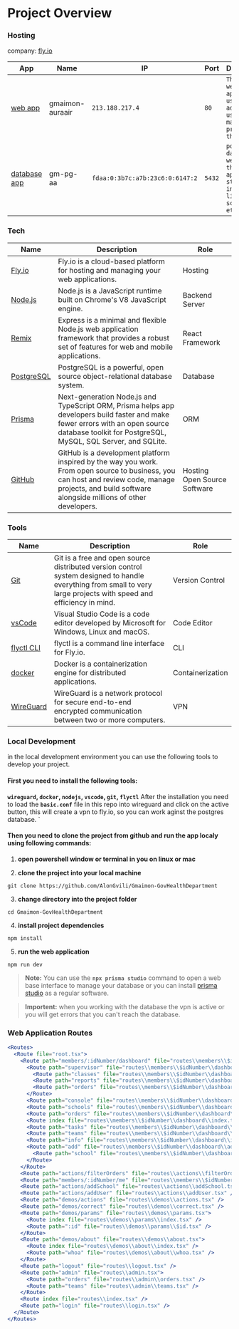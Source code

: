 # Project Overview

### Hosting
company: [fly.io](https://fly.io)

| App | Name | IP | Port | Description | Amount |
| --- | --- | --- | --- | --- | --- |
| [web app](https://https://fly.io/apps/gmaimon-auraair) | gmaimon-auraair | `213.188.217.4` | `80` | `The main web application users and admin will use to manage the project and there data` | 1 |
| [database app](https://gmaimon.fly.io) | gm-pg-aa | `fdaa:0:3b7c:a7b:23c6:0:6147:2` | `5432` | `postgress database as webapp that the main app uses to store information like users, schools etc.` | 1 |



### Tech 
| Name | Description | Role |
| --- | --- | --- |
| [Fly.io](https://fly.io) | Fly.io is a cloud-based platform for hosting and managing your web applications. | Hosting |
| [Node.js](https://nodejs.org) | Node.js is a JavaScript runtime built on Chrome's V8 JavaScript engine. | Backend Server |
| [Remix](https://remix.run) | Express is a minimal and flexible Node.js web application framework that provides a robust set of features for web and mobile applications. | React Framework |
| [PostgreSQL](https://www.postgresql.org) | PostgreSQL is a powerful, open source object-relational database system. | Database |
| [Prisma](https://www.prisma.io) | Next-generation Node.js and TypeScript ORM, Prisma helps app developers build faster and make fewer errors with an open source database toolkit for PostgreSQL, MySQL, SQL Server, and SQLite. | ORM |
| [GitHub](https://github.com) | GitHub is a development platform inspired by the way you work. From open source to business, you can host and review code, manage projects, and build software alongside millions of other developers. | Hosting Open Source Software |

### Tools
| Name | Description | Role |
| --- | --- | --- |
| [Git](https://git-scm.com) | Git is a free and open source distributed version control system designed to handle everything from small to very large projects with speed and efficiency in mind. | Version Control |
| [vsCode](https://code.visualstudio.com) | Visual Studio Code is a code editor developed by Microsoft for Windows, Linux and macOS. | Code Editor |
| [flyctl CLI](https://fly.io/docs/cli) | flyctl is a command line interface for Fly.io. | CLI |
| [docker](https://www.docker.com) | Docker is a containerization engine for distributed applications. | Containerization |
| [WireGuard](https://wireguard.com)  | WireGuard is a network protocol for secure end-to-end encrypted communication between two or more computers. | VPN |

### Local Development
in the local development environment you can use the following tools to develop your project.

#### First you need to install the following tools: 
**`wireguard`, `docker`, `nodejs`, `vscode`, `git`, `flyctl`**
After the installation you need to load the **`basic.conf`** file in this repo into wireguard and click on the active button, this will create a vpn to fly.io, so you can work aginst the postgres database. 
`
#### Then you need to clone the project from github and run the app localy using following commands:

01. **open powershell window or terminal in you on linux or mac**

02. **clone the project into your local machine**
```
git clone https://github.com/AlonGvili/Gmaimon-GovHealthDepartment
```
03. **change directory into the project folder**
```
cd Gmaimon-GovHealthDepartment
```
04. **install project dependencies**
```
npm install
```
05. **run the web application**
```
npm run dev
```

> **Note:** You can use the **`npx prisma studio`** command to open a web base interface to manage your database or you can install [prisma studio](https://www.prisma.io/studio) as a regular software.

> **Importent:** when you working with the database the vpn is active or you will get errors that you can't reach the database.

### Web Application Routes
```jsx
<Routes>
  <Route file="root.tsx">
    <Route path="members/:idNumber/dashboard" file="routes\\members\\$idNumber\\dashboard.tsx">
      <Route path="supervisor" file="routes\\members\\$idNumber\\dashboard\\supervisor.tsx">
        <Route path="classes" file="routes\\members\\$idNumber\\dashboard\\supervisor\\classes.tsx" />
        <Route path="reports" file="routes\\members\\$idNumber\\dashboard\\supervisor\\reports.tsx" />
        <Route path="orders" file="routes\\members\\$idNumber\\dashboard\\supervisor\\orders.tsx" />
      </Route>
      <Route path="console" file="routes\\members\\$idNumber\\dashboard\\console.tsx" />
      <Route path="schools" file="routes\\members\\$idNumber\\dashboard\\schools.tsx" />
      <Route path="orders" file="routes\\members\\$idNumber\\dashboard\\orders.tsx" />
      <Route index file="routes\\members\\$idNumber\\dashboard\\index.tsx" />
      <Route path="tasks" file="routes\\members\\$idNumber\\dashboard\\tasks.tsx" />
      <Route path="teams" file="routes\\members\\$idNumber\\dashboard\\teams.tsx" />
      <Route path="info" file="routes\\members\\$idNumber\\dashboard\\info.tsx" />
      <Route path="add" file="routes\\members\\$idNumber\\dashboard\\add.tsx">
        <Route path="school" file="routes\\members\\$idNumber\\dashboard\\add\\school.tsx" />
      </Route>
    </Route>
    <Route path="actions/filterOrders" file="routes\\actions\\filterOrders.tsx" />
    <Route path="members/:idNumber/me" file="routes\\members\\$idNumber\\me.tsx" />
    <Route path="actions/addSchool" file="routes\\actions\\addSchool.tsx" />
    <Route path="actions/addUser" file="routes\\actions\\addUser.tsx" />
    <Route path="demos/actions" file="routes\\demos\\actions.tsx" />
    <Route path="demos/correct" file="routes\\demos\\correct.tsx" />
    <Route path="demos/params" file="routes\\demos\\params.tsx">
      <Route index file="routes\\demos\\params\\index.tsx" />
      <Route path=":id" file="routes\\demos\\params\\$id.tsx" />
    </Route>
    <Route path="demos/about" file="routes\\demos\\about.tsx">
      <Route index file="routes\\demos\\about\\index.tsx" />
      <Route path="whoa" file="routes\\demos\\about\\whoa.tsx" />
    </Route>
    <Route path="logout" file="routes\\logout.tsx" />
    <Route path="admin" file="routes\\admin.tsx">
      <Route path="orders" file="routes\\admin\\orders.tsx" />
      <Route path="teams" file="routes\\admin\\teams.tsx" />
    </Route>
    <Route index file="routes\\index.tsx" />
    <Route path="login" file="routes\\login.tsx" />
  </Route>
</Routes>
```
